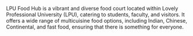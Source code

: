 LPU Food Hub is a vibrant and diverse food court located within Lovely Professional University (LPU), catering to students, faculty, and visitors. It offers a wide range of multicuisine food options, including Indian, Chinese, Continental, and fast food, ensuring that there is something for everyone.
